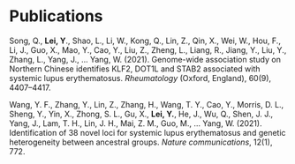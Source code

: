 # Publications

Song, Q., **Lei, Y**., Shao, L., Li, W., Kong, Q., Lin, Z., Qin, X., Wei, W., Hou, F., Li, J., Guo, X., Mao, Y., Cao, Y., Liu, Z., Zheng, L., Liang, R., Jiang, Y., Liu, Y., Zhang, L., Yang, J., … Yang, W. (2021). Genome-wide association study on Northern Chinese identifies KLF2, DOT1L and STAB2 associated with systemic lupus erythematosus. *Rheumatology* (Oxford, England), 60(9), 4407–4417.


Wang, Y. F., Zhang, Y., Lin, Z., Zhang, H., Wang, T. Y., Cao, Y., Morris, D. L., Sheng, Y., Yin, X., Zhong, S. L., Gu, X., **Lei, Y.**, He, J., Wu, Q., Shen, J. J., Yang, J., Lam, T. H., Lin, J. H., Mai, Z. M., Guo, M., … Yang, W. (2021). Identification of 38 novel loci for systemic lupus erythematosus and genetic heterogeneity between ancestral groups. *Nature communications*, 12(1), 772.
